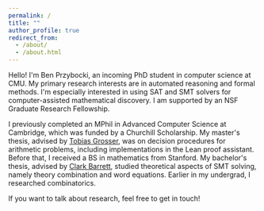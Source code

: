 ```yaml
---
permalink: /
title: ""
author_profile: true
redirect_from:
  - /about/
  - /about.html
---
```


Hello! I'm Ben Przybocki, an incoming PhD student in computer science at CMU. My primary research interests are in automated reasoning and formal methods. I'm especially interested in using SAT and SMT solvers for computer-assisted mathematical discovery. I am supported by an NSF Graduate Research Fellowship.

I previously completed an MPhil in Advanced Computer Science at Cambridge, which was funded by a Churchill Scholarship. My master's thesis, advised by [Tobias Grosser](https://grosser.science/), was on decision procedures for arithmetic problems, including implementations in the Lean proof assistant. Before that, I received a BS in mathematics from Stanford. My bachelor's thesis, advised by [Clark Barrett](https://theory.stanford.edu/~barrett/), studied theoretical aspects of SMT solving, namely theory combination and word equations. Earlier in my undergrad, I researched combinatorics.

If you want to talk about research, feel free to get in touch!
